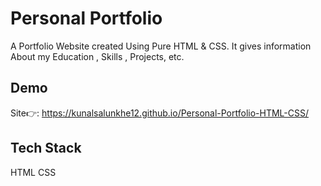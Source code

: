 
# Personal Portfolio

A Portfolio Website created Using Pure HTML & CSS. It gives information About my Education , Skills , Projects, etc.


## Demo

Site👉: https://kunalsalunkhe12.github.io/Personal-Portfolio-HTML-CSS/


## Tech Stack

HTML 
CSS


